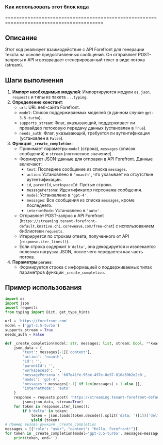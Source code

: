 ### Как использовать этот блок кода
=========================================================================================

Описание
-------------------------
Этот код реализует взаимодействие с API Forefront для генерации текста на основе предоставленных сообщений. Он отправляет POST-запросы к API и возвращает сгенерированный текст в виде потока (stream).

Шаги выполнения
-------------------------
1. **Импорт необходимых модулей**: Импортируются модули `os`, `json`, `requests` и типы из пакета `...typing`.
2. **Определение констант**:
   - `url`: URL веб-сайта Forefront.
   - `model`: Список поддерживаемых моделей (в данном случае `gpt-3.5-turbo`).
   - `supports_stream`: Флаг, указывающий, поддерживает ли провайдер потоковую передачу данных (установлен в `True`).
   - `needs_auth`: Флаг, указывающий, требуется ли аутентификация (установлен в `False`).
3. **Функция `_create_completion`**:
   - Принимает параметры `model` (строка), `messages` (список сообщений) и `stream` (логическое значение).
   - Формирует JSON-данные для отправки в API Forefront. Данные включают:
     - `text`: Последнее сообщение из списка `messages`.
     - `action`: Установлено в `'noauth'`, что указывает на отсутствие аутентификации.
     - `id`, `parentId`, `workspaceId`: Пустые строки.
     - `messagePersona`: Идентификатор персонажа сообщения.
     - `model`: Установлено в `'gpt-4'`.
     - `messages`: Все сообщения из списка `messages`, кроме последнего.
     - `internetMode`: Установлено в `'auto'`.
   - Отправляет POST-запрос к API Forefront (`https://streaming.tenant-forefront-default.knative.chi.coreweave.com/free-chat`) с использованием библиотеки `requests`.
   - Итерируется по строкам ответа, полученного от API (`response.iter_lines()`).
   - Если строка содержит `b'delta'`, она декодируется и извлекается полезная нагрузка JSON, после чего передается как часть потока.
4. **Параметры `params`**:
   - Формируется строка с информацией о поддерживаемых типах параметров функции `_create_completion`.

Пример использования
-------------------------

```python
import os
import json
import requests
from typing import Dict, get_type_hints

url = 'https://forefront.com'
model = ['gpt-3.5-turbo']
supports_stream = True
needs_auth = False

def _create_completion(model: str, messages: list, stream: bool, **kwargs):
    json_data = {
        'text': messages[-1]['content'],
        'action': 'noauth',
        'id': '',
        'parentId': '',
        'workspaceId': '',
        'messagePersona': '607e41fe-95be-497e-8e97-010a59b2e2c0',
        'model': 'gpt-4',
        'messages': messages[:-1] if len(messages) > 1 else [],
        'internetMode': 'auto'
    }
    response = requests.post( 'https://streaming.tenant-forefront-default.knative.chi.coreweave.com/free-chat',
        json=json_data, stream=True)
    for token in response.iter_lines(): 
        if b'delta' in token:
            token = json.loads(token.decode().split('data: ')[1])['delta']
            yield (token)
# Пример вызова функции _create_completion
messages = [{"role": "user", "content": "Hello, Forefront!"}]
for token in _create_completion(model='gpt-3.5-turbo', messages=messages, stream=True):
    print(token, end='')
```